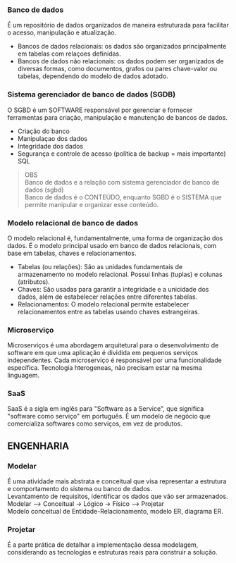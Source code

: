 ### Banco de dados
  É um repositório de dados organizados de maneira estruturada para facilitar o acesso, manipulação e atualização.
  - Bancos de dados relacionais: os dados são organizados principalmente em tabelas com relaçoes definidas.
  - Bancos de dados não relacionais:  os dados podem ser organizados de diversas formas, como documentos, grafos ou pares chave-valor ou tabelas, dependendo do modelo de dados adotado.

### Sistema gerenciador de banco de dados (SGDB)
  O SGBD é um SOFTWARE responsável por gerenciar e fornecer ferramentas para criação, manipulação e manutenção de bancos de dados.
  - Criação do banco
  - Manipulaçao dos dados
  - Integridade dos dados
  - Segurança e controle de acesso (política de backup = mais importante)
  SQL

> OBS  
Banco de dados e a relação com sistema gerenciador de banco de dados (sgbd)  
Banco de dados é o CONTEÚDO, enquanto SGBD é o SISTEMA que permite manipular e organizar esse conteúdo.

### Modelo relacional de banco de dados
  O modelo relacional é, fundamentalmente, uma forma de organização dos dados. É o modelo principal usado em banco de dados relacionais, com base em tabelas, chaves e relacionamentos.
  - Tabelas (ou relações): São as unidades fundamentais de armazenamento no modelo relacional. Possui linhas (tuplas) e colunas (atributos).
  - Chaves: São usadas para garantir a integridade e a unicidade dos dados, além de estabelecer relações entre diferentes tabelas.
  - Relacionamentos: O modelo relacional permite estabelecer relacionamentos entre as tabelas usando chaves estrangeiras.

### Microserviço
  Microserviços é uma abordagem arquitetural para o desenvolvimento de software em que uma aplicação é dividida em pequenos serviços independentes.
  Cada microserviço é responsável por uma funcionalidade específica. 
  Tecnologia hterogeneas, não precisam estar na mesma linguagem.

### SaaS
  SaaS é a sigla em inglês para "Software as a Service", que significa "software como serviço" em português. É um modelo de negócio que comercializa softwares como serviços, em vez de produtos. 

## ENGENHARIA
### Modelar
  É uma atividade mais abstrata e conceitual que visa representar a estrutura e comportamento do sistema ou banco de dados.  
  Levantamento de requisitos, identificar os dados que vão ser armazenados.  
  Modelar --> Conceitual -> Lógico -> Físico --> Projetar  
  Modelo conceitual de Entidade-Relacionamento, modelo ER, diagrama ER.

### Projetar
  É a parte prática de detalhar a implementação dessa modelagem, considerando as tecnologias e estruturas reais para construir a solução.

